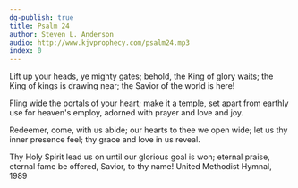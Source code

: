 ```yaml
---
dg-publish: true
title: Psalm 24
author: Steven L. Anderson
audio: http://www.kjvprophecy.com/psalm24.mp3
index: 0
---
```


Lift up your heads, ye mighty gates;
behold, the King of glory waits;
the King of kings is drawing near;
the Savior of the world is here!

Fling wide the portals of your heart;
make it a temple, set apart
from earthly use for heaven's employ,
adorned with prayer and love and joy.

Redeemer, come, with us abide;
our hearts to thee we open wide;
let us thy inner presence feel;
thy grace and love in us reveal.

Thy Holy Spirit lead us on
until our glorious goal is won;
eternal praise, eternal fame
be offered, Savior, to thy name!
United Methodist Hymnal, 1989